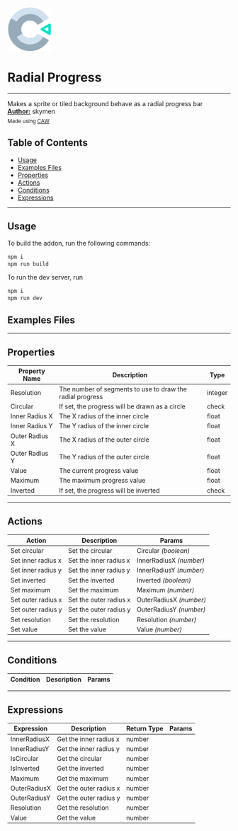 <img src="./src/icon.svg" width="100" /><br>
# Radial Progress

---
Makes a sprite or tiled background behave as a radial progress bar <br>
<b><u>Author:</u></b> skymen <br>
<sub>Made using [CAW](https://marketplace.visualstudio.com/items?itemName=skymen.caw) </sub><br>

## Table of Contents
- [Usage](#usage)
- [Examples Files](#examples-files)
- [Properties](#properties)
- [Actions](#actions)
- [Conditions](#conditions)
- [Expressions](#expressions)
---
## Usage
To build the addon, run the following commands:

```
npm i
npm run build
```

To run the dev server, run

```
npm i
npm run dev
```

## Examples Files

---
## Properties
| Property Name | Description | Type |
| --- | --- | --- |
| Resolution | The number of segments to use to draw the radial progress | integer |
| Circular | If set, the progress will be drawn as a circle | check |
| Inner Radius X | The X radius of the inner circle | float |
| Inner Radius Y | The Y radius of the inner circle | float |
| Outer Radius X | The X radius of the outer circle | float |
| Outer Radius Y | The Y radius of the outer circle | float |
| Value | The current progress value | float |
| Maximum | The maximum progress value | float |
| Inverted | If set, the progress will be inverted | check |


---
## Actions
| Action | Description | Params
| --- | --- | --- |
| Set circular | Set the circular | Circular             *(boolean)* <br> |
| Set inner radius x | Set the inner radius x | InnerRadiusX             *(number)* <br> |
| Set inner radius y | Set the inner radius y | InnerRadiusY             *(number)* <br> |
| Set inverted | Set the inverted | Inverted             *(boolean)* <br> |
| Set maximum | Set the maximum | Maximum             *(number)* <br> |
| Set outer radius x | Set the outer radius x | OuterRadiusX             *(number)* <br> |
| Set outer radius y | Set the outer radius y | OuterRadiusY             *(number)* <br> |
| Set resolution | Set the resolution | Resolution             *(number)* <br> |
| Set value | Set the value | Value             *(number)* <br> |


---
## Conditions
| Condition | Description | Params
| --- | --- | --- |


---
## Expressions
| Expression | Description | Return Type | Params
| --- | --- | --- | --- |
| InnerRadiusX | Get the inner radius x | number |  | 
| InnerRadiusY | Get the inner radius y | number |  | 
| IsCircular | Get the circular | number |  | 
| IsInverted | Get the inverted | number |  | 
| Maximum | Get the maximum | number |  | 
| OuterRadiusX | Get the outer radius x | number |  | 
| OuterRadiusY | Get the outer radius y | number |  | 
| Resolution | Get the resolution | number |  | 
| Value | Get the value | number |  | 
